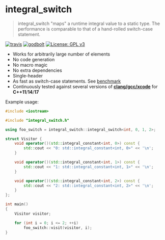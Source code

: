 # integral_switch

> integral_switch "maps" a runtime integral value to a static type. The performance is comparable to that of a hand-rolled switch-case statement.

[![travis](https://travis-ci.com/yuqian90/integral_switch.svg?branch=master)](https://travis-ci.com/yuqian90/integral_switch)
[![godbolt](https://img.shields.io/badge/try%20it-on%20godbolt-222266.svg)](https://godbolt.org/z/qplpQg)
[![License: GPL v3](https://img.shields.io/badge/License-GPLv3-blue.svg)](https://www.gnu.org/licenses/gpl-3.0)

- Works for arbitrarily large number of elements
- No code generation
- No macro magic
- No extra dependencies
- Single-header
- As fast as switch-case statements. See [benchmark](./script/benchmark.md)
- Continuously tested against several versions of [__clang/gcc/xcode__](https://travis-ci.com/yuqian90/integral_switch) for __C++11__/__14__/__17__

Example usage:

```c++
#include <iostream>

#include "integral_switch.h"

using foo_switch = integral_switch::integral_switch<int, 0, 1, 2>;

struct Visitor {
    void operator()(std::integral_constant<int, 0>) const {
        std::cout << "0: std::integral_constant<int, 0>" << '\n';
    }

    void operator()(std::integral_constant<int, 1>) const {
        std::cout << "1: std::integral_constant<int, 1>" << '\n';
    }

    void operator()(std::integral_constant<int, 2>) const {
        std::cout << "2: std::integral_constant<int, 2>" << '\n';
    }
};

int main()
{
    Visitor visitor;

    for (int i = 0; i <= 2; ++i)
        foo_switch::visit(visitor, i);
}
```
